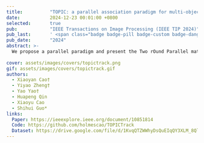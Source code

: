 ```yaml
---
title:          "TOPIC: a parallel association paradigm for multi-object tracking under complex motions and diverse scenes"
date:           2024-12-23 00:01:00 +0800
selected:       true
pub:            "IEEE Transactions on Image Processing (IEEE TIP 2024)"
pub_last:       ' <span class="badge badge-pill badge-custom badge-danger">SCI Q1</span>'
pub_date:       "2024"
abstract: >-
  We propose a parallel paradigm and present the Two rOund Parallel matchIng meChanism (TOPIC) to implement it. The TOPIC leverages both motion and appearance features and can adaptively select the preferable one as the assignment metric based on motion level. Moreover, we provide an Attention-based Appearance Reconstruction Module (AARM) to reconstruct appearance feature embeddings, thus enhancing the representation of appearance features.
  
cover: assets/images/covers/topictrack.png
gif: assets/images/covers/topictrack.gif
authors:
  - Xiaoyan Cao†
  - Yiyao Zheng†
  - Yao Yao†
  - Huapeng Qin
  - Xiaoyu Cao
  - Shihui Guo*
links:
  Paper: https://ieeexplore.ieee.org/document/10851814
  Code: https://github.com/holmescao/TOPICTrack
  Dataset: https://drive.google.com/file/d/1KvqQTZWWhyDsQuEIqQY3XLM_8QlYjDqi/view
---
```

